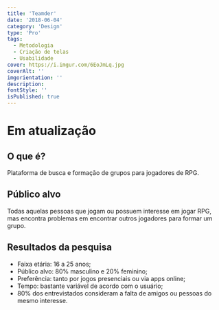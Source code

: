 ```yaml
---
title: 'Teamder'
date: '2018-06-04'
category: 'Design'
type: 'Pro'
tags:
  - Metodologia
  - Criação de telas
  - Usabilidade
cover: https://i.imgur.com/6EoJmLq.jpg
coverAlt: ''
imgorientation: ''
description:
fontStyle: ''
isPublished: true
---
```


# **Em atualização**

## O que é?

Plataforma de busca e formação de grupos para jogadores de RPG.

## Público alvo

Todas aquelas pessoas que jogam ou possuem interesse em jogar RPG, mas encontra problemas em encontrar outros jogadores para formar um grupo.

## Resultados da pesquisa

- Faixa etária: 16 a 25 anos;
- Público alvo: 80% masculino e 20% feminino;
- Preferência: tanto por jogos presenciais ou via apps online;
- Tempo: bastante variável de acordo com o usuário;
- 80% dos entrevistados consideram a falta de amigos ou pessoas do mesmo interesse.
